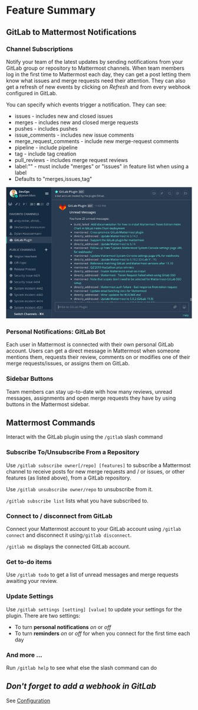 # Feature Summary

## GitLab to Mattermost Notifications

### Channel Subscriptions

Notify your team of the latest updates by sending notifications from your GitLab group or repository to Mattermost channels.  When team members log in the first time to Mattermost each day, they can get a post letting them know what issues and merge requests need their attention.  They can also get a refresh of new events by clicking on *Refresh* and from every webhook configured in GitLab.

You can specify which events trigger a notification. They can see:

- issues - includes new and closed issues
- merges - includes new and closed merge requests
- pushes - includes pushes
- issue_comments - includes new issue comments
- merge_request_comments - include new merge-request comments
- pipeline - include pipeline
- tag - include tag creation
- pull_reviews - includes merge request reviews
- label:"<labelname>" - must include "merges" or "issues" in feature list when using a label
- Defaults to "merges,issues,tag"



![image](.gitbook/assets/image.png)



### Personal Notifications: GitLab Bot

Each user in Mattermost is connected with their own personal GitLab account.  Users can get a direct message in Mattermost when someone mentions them, requests their review, comments on or modifies one of their merge requests/issues, or assigns them on GitLab.



### Sidebar Buttons

Team members can stay up-to-date with how many reviews, unread messages, assignments and open merge requests they have by using buttons in the Mattermost sidebar.



## Mattermost Commands

Interact with the GitLab plugin using the `/gitlab` slash command

### Subscribe To/Unsubscribe From a Repository

Use `/gitlab subscribe owner[/repo] [features]` to subscribe a Mattermost channel to receive posts for new merge requests and / or issues, or other features (as listed above), from a GitLab repository. 

Use `/gitlab unsubscribe owner/repo` to unsubscribe from it.  

`/gitlab subscribe list` lists what you have subscribed to.

### Connect to / disconnect from GitLab

Connect your Mattermost account to your GitLab account using `/gitlab connect` and disconnect it using`/gitlab disconnect`. 

`/gitlab me` displays the connected GitLab account.

### Get to-do items

Use `/gitlab todo` to get a list of unread messages and merge requests awaiting your review.

### Update Settings

Use `/gitlab settings [setting] [value]` to update your settings for the plugin.  There are two settings:

- To turn **personal notifications** *on* or *off*
- To turn **reminders** *on* or *off* for when you connect for the first time each day  

### And more ...

Run `/gitlab help` to see what else the slash command can do



## *Don't forget to add a webhook in GitLab*

See [Configuration](setup/configuration.md)
